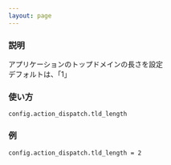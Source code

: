 ```yaml
---
layout: page
---
```

### 説明
アプリケーションのトップドメインの長さを設定  
デフォルトは、「1」

### 使い方
    config.action_dispatch.tld_length

### 例
    config.action_dispatch.tld_length = 2